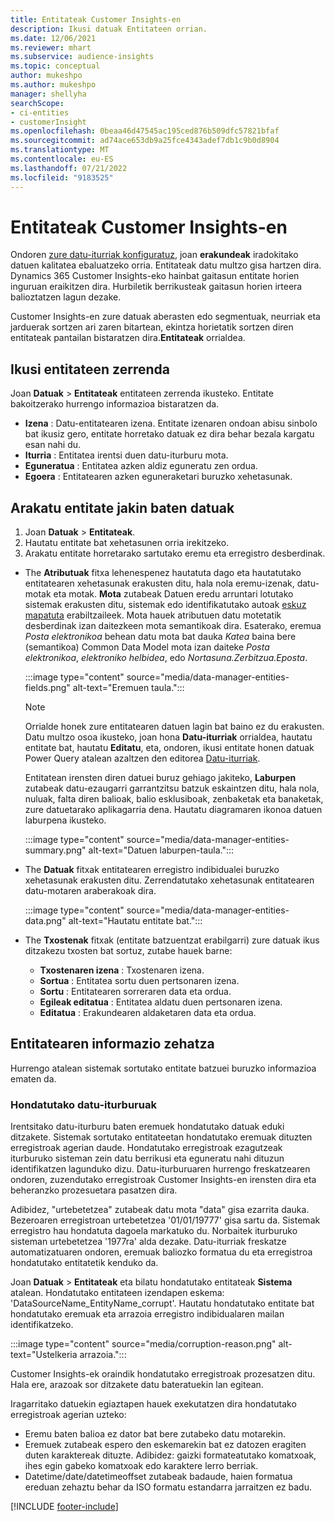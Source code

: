 ```yaml
---
title: Entitateak Customer Insights-en
description: Ikusi datuak Entitateen orrian.
ms.date: 12/06/2021
ms.reviewer: mhart
ms.subservice: audience-insights
ms.topic: conceptual
author: mukeshpo
ms.author: mukeshpo
manager: shellyha
searchScope:
- ci-entities
- customerInsight
ms.openlocfilehash: 0beaa46d47545ac195ced876b509dfc57821bfaf
ms.sourcegitcommit: ad74ace653db9a25fce4343adef7db1c9b0d8904
ms.translationtype: MT
ms.contentlocale: eu-ES
ms.lasthandoff: 07/21/2022
ms.locfileid: "9183525"
---
```

# <a name="entities-in-customer-insights"></a>Entitateak Customer Insights-en

Ondoren [zure datu-iturriak konfiguratuz](data-sources.md), joan **erakundeak** iradokitako datuen kalitatea ebaluatzeko orria. Entitateak datu multzo gisa hartzen dira. Dynamics 365 Customer Insights-eko hainbat gaitasun entitate horien inguruan eraikitzen dira. Hurbiletik berrikusteak gaitasun horien irteera balioztatzen lagun dezake.

Customer Insights-en zure datuak aberasten edo segmentuak, neurriak eta jarduerak sortzen ari zaren bitartean, ekintza horietatik sortzen diren entitateak pantailan bistaratzen dira.**Entitateak** orrialdea.

## <a name="view-a-list-of-entities"></a>Ikusi entitateen zerrenda

Joan **Datuak** > **Entitateak** entitateen zerrenda ikusteko. Entitate bakoitzerako hurrengo informazioa bistaratzen da.

- **Izena** : Datu-entitatearen izena. Entitate izenaren ondoan abisu sinbolo bat ikusiz gero, entitate horretako datuak ez dira behar bezala kargatu esan nahi du.
- **Iturria** : Entitatea irentsi duen datu-iturburu mota.
- **Eguneratua** : Entitatea azken aldiz eguneratu zen ordua.
- **Egoera** : Entitatearen azken eguneraketari buruzko xehetasunak.

## <a name="explore-a-specific-entitys-data"></a>Arakatu entitate jakin baten datuak

1. Joan **Datuak** > **Entitateak**.
1. Hautatu entitate bat xehetasunen orria irekitzeko.  
1. Arakatu entitate horretarako sartutako eremu eta erregistro desberdinak.

- The **Atributuak** fitxa lehenespenez hautatuta dago eta hautatutako entitatearen xehetasunak erakusten ditu, hala nola eremu-izenak, datu-motak eta motak. **Mota** zutabeak Datuen eredu arruntari lotutako sistemak erakusten ditu, sistemak edo identifikatutako autoak [eskuz mapatuta](map-entities.md) erabiltzaileek. Mota hauek atributuen datu motetatik desberdinak izan daitezkeen mota semantikoak dira. Esaterako, eremua *Posta elektronikoa* behean datu mota bat dauka *Katea* baina bere (semantikoa) Common Data Model mota izan daiteke *Posta elektronikoa*, *elektroniko helbidea*, edo *Nortasuna.Zerbitzua.Eposta*.

   :::image type="content" source="media/data-manager-entities-fields.png" alt-text="Eremuen taula.":::

   > [!NOTE]
   > Orrialde honek zure entitatearen datuen lagin bat baino ez du erakusten. Datu multzo osoa ikusteko, joan hona **Datu-iturriak** orrialdea, hautatu entitate bat, hautatu **Editatu**, eta, ondoren, ikusi entitate honen datuak Power Query atalean azaltzen den editorea [Datu-iturriak](data-sources.md).

   Entitatean irensten diren datuei buruz gehiago jakiteko, **Laburpen** zutabeak datu-ezaugarri garrantzitsu batzuk eskaintzen ditu, hala nola, nuluak, falta diren balioak, balio esklusiboak, zenbaketak eta banaketak, zure datuetarako aplikagarria dena. Hautatu diagramaren ikonoa datuen laburpena ikusteko.

   :::image type="content" source="media/data-manager-entities-summary.png" alt-text="Datuen laburpen-taula.":::

- The **Datuak** fitxak entitatearen erregistro indibidualei buruzko xehetasunak erakusten ditu. Zerrendatutako xehetasunak entitatearen datu-motaren araberakoak dira.

   :::image type="content" source="media/data-manager-entities-data.png" alt-text="Hautatu entitate bat.":::

- The **Txostenak** fitxak (entitate batzuentzat erabilgarri) zure datuak ikus ditzakezu txosten bat sortuz, zutabe hauek barne:

  - **Txostenaren izena** : Txostenaren izena.
  - **Sortua** : Entitatea sortu duen pertsonaren izena.
  - **Sortu** : Entitatearen sorreraren data eta ordua.
  - **Egileak editatua** : Entitatea aldatu duen pertsonaren izena.
  - **Editatua** : Erakundearen aldaketaren data eta ordua.

## <a name="entity-specific-information"></a>Entitatearen informazio zehatza

Hurrengo atalean sistemak sortutako entitate batzuei buruzko informazioa ematen da.

### <a name="corrupted-data-sources"></a>Hondatutako datu-iturburuak

Irentsitako datu-iturburu baten eremuek hondatutako datuak eduki ditzakete. Sistemak sortutako entitateetan hondatutako eremuak dituzten erregistroak agerian daude. Hondatutako erregistroak ezagutzeak iturburuko sisteman zein datu berrikusi eta eguneratu nahi dituzun identifikatzen lagunduko dizu. Datu-iturburuaren hurrengo freskatzearen ondoren, zuzendutako erregistroak Customer Insights-en irensten dira eta beheranzko prozesuetara pasatzen dira. 

Adibidez, "urtebetetzea" zutabeak datu mota "data" gisa ezarrita dauka. Bezeroaren erregistroan urtebetetzea '01/01/19777' gisa sartu da. Sistemak erregistro hau hondatuta dagoela markatuko du. Norbaitek iturburuko sisteman urtebetetzea '1977ra' alda dezake. Datu-iturriak freskatze automatizatuaren ondoren, eremuak baliozko formatua du eta erregistroa hondatutako entitatetik kenduko da.

Joan **Datuak** > **Entitateak** eta bilatu hondatutako entitateak **Sistema** atalean. Hondatutako entitateen izendapen eskema: 'DataSourceName_EntityName_corrupt'. Hautatu hondatutako entitate bat hondatutako eremuak eta arrazoia erregistro indibidualaren mailan identifikatzeko.

   :::image type="content" source="media/corruption-reason.png" alt-text="Ustelkeria arrazoia.":::

Customer Insights-ek oraindik hondatutako erregistroak prozesatzen ditu. Hala ere, arazoak sor ditzakete datu bateratuekin lan egitean.

Iragarritako datuekin egiaztapen hauek exekutatzen dira hondatutako erregistroak agerian uzteko:

- Eremu baten balioa ez dator bat bere zutabeko datu motarekin.
- Eremuek zutabeak espero den eskemarekin bat ez datozen eragiten duten karaktereak dituzte. Adibidez: gaizki formateatutako komatxoak, ihes egin gabeko komatxoak edo karaktere lerro berriak.
- Datetime/date/datetimeoffset zutabeak badaude, haien formatua ereduan zehaztu behar da ISO formatu estandarra jarraitzen ez badu.

[!INCLUDE [footer-include](includes/footer-banner.md)]
